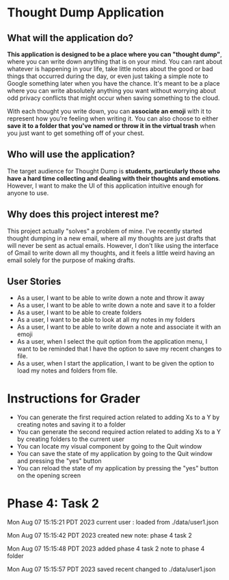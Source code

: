 # Thought Dump Application

## What will the application do?

**This application is designed to be a place where you can "thought dump"**,
where you can write down anything that is on your mind. You can rant about whatever
is happening in your life, take little notes about the good or bad things that occurred during the day, or even
just taking a simple note to Google something later when you have the chance. It's meant to be a place where you can
write absolutely anything you want without worrying about odd privacy conflicts that might occur when saving something
to the cloud.

With each thought you write down, you can **associate an emoji** with it to represent how you're feeling when writing it.
You can also choose to either **save it to a folder that you've named or throw it in the virtual trash** when you just want
to get something off of your chest.

## Who will use the application?

The target audience for Thought Dump is **students, particularly those who have a hard time collecting and dealing with
their thoughts and emotions**. However, I want to make the UI of this application intuitive enough for anyone to use.

## Why does this project interest me?

This project actually "solves" a problem of mine. I've recently started thought dumping in a new email, where all my
thoughts are just drafts that will never be sent as actual emails. However, I don't like using the interface of Gmail
to write down all my thoughts, and it feels a little weird having an email solely for the purpose of making drafts.

## User Stories
- As a user, I want to be able to write down a note and throw it away
- As a user, I want to be able to write down a note and save it to a folder
- As a user, I want to be able to create folders
- As a user, I want to be able to look at all my notes in my folders
- As a user, I want to be able to write down a note and associate it with an emoji
- As a user, when I select the quit option from the application menu, I want to be reminded that I have the option to 
save my recent changes to file. 
- As a user, when I start the application, I want to be given the option to load my notes and folders from file.

# Instructions for Grader

- You can generate the first required action related to adding Xs to a Y by creating notes and saving it to a folder 
- You can generate the second required action related to adding Xs to a Y by creating folders to the current user
- You can locate my visual component by going to the Quit window
- You can save the state of my application by going to the Quit window and pressing the "yes" button
- You can reload the state of my application by pressing the "yes" button on the opening screen

# Phase 4: Task 2

Mon Aug 07 15:15:21 PDT 2023
current user : loaded from ./data/user1.json

Mon Aug 07 15:15:42 PDT 2023
created new note: phase 4 task 2

Mon Aug 07 15:15:48 PDT 2023
added phase 4 task 2 note to phase 4 folder

Mon Aug 07 15:15:57 PDT 2023
saved recent changed to ./data/user1.json